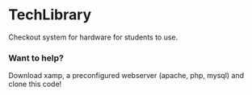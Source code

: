 # TechLibrary
Checkout system for hardware for students to use.  


### Want to help?
Download xamp, a preconfigured webserver (apache, php, mysql) and clone this code!
